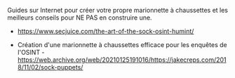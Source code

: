 Guides sur Internet pour créer votre propre marionnette à chaussettes et les meilleurs conseils pour NE PAS en construire une.

- https://www.secjuice.com/the-art-of-the-sock-osint-humint/

- Création d'une marionnette à chaussettes efficace pour les enquêtes de l'OSINT - https://web.archive.org/web/20210125191016/https://jakecreps.com/2018/11/02/sock-puppets/

